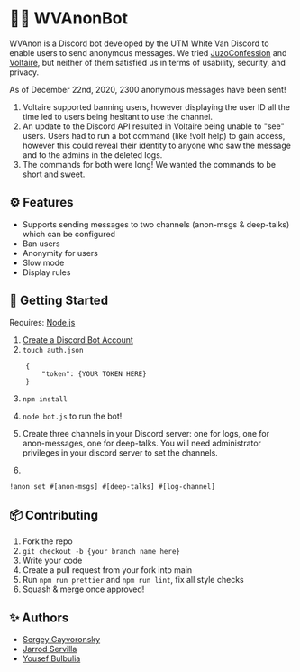 # 🤫🤖 WVAnonBot

WVAnon is a Discord bot developed by the UTM White Van Discord to enable users to send anonymous messages. We tried <a href="https://disforge.com/bot/288-juzoconfession">JuzoConfession</a> and <a href="https://nminchow.github.io/VoltaireWeb/">Voltaire</a>, but neither of them satisfied us in terms of usability, security, and privacy.

As of December 22nd, 2020, 2300 anonymous messages have been sent!

1. Voltaire supported banning users, however displaying the user ID all the time led to users being hesitant to use the channel.
2. An update to the Discord API resulted in Voltaire being unable to "see" users. Users had to run a bot command (like !volt help) to gain access, however this could reveal their identity to anyone who saw the message and to the admins in the deleted logs.
3. The commands for both were long! We wanted the commands to be short and sweet.

## ⚙️ Features

- Supports sending messages to two channels (anon-msgs & deep-talks) which can be configured
- Ban users
- Anonymity for users
- Slow mode
- Display rules

## 🚀 Getting Started

Requires: <a href="https://nodejs.org/en/">Node.js</a>

1. <a href="https://discordpy.readthedocs.io/en/latest/discord.html">Create a Discord Bot Account</a>
2. `touch auth.json`

```
    {
        "token": {YOUR TOKEN HERE}
    }
```

3. `npm install`

4. `node bot.js` to run the bot!

5. Create three channels in your Discord server: one for logs, one for anon-messages, one for deep-talks.
   You will need administrator privileges in your discord server to set the channels.

6.

```
!anon set #[anon-msgs] #[deep-talks] #[log-channel]
```

## 📦 Contributing

1. Fork the repo
2. `git checkout -b {your branch name here}`
3. Write your code
4. Create a pull request from your fork into main
5. Run `npm run prettier` and `npm run lint`, fix all style checks
6. Squash & merge once approved!

## ✨ Authors

- <a href="https://github.com/SergeyGV">Sergey Gayvoronsky</a>
- <a href="https://github.com/jcserv">Jarrod Servilla</a>
- <a href="https://github.com/CometWhoosh">Yousef Bulbulia</a>
